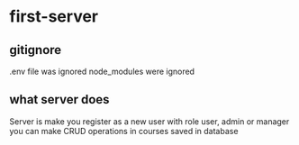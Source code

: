 # first-server

## gitignore
.env file was ignored
node_modules were ignored

## what server does

Server is make you register as a new user with role user, admin or manager
you can make CRUD operations in courses saved in database